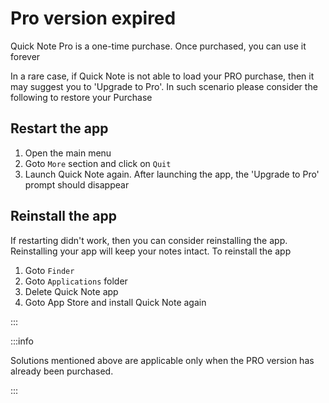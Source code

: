 # Pro version expired

Quick Note Pro is a one-time purchase. Once purchased, you can use it forever

In a rare case, if Quick Note is not able to load your PRO purchase, then it may suggest you to 'Upgrade to Pro'.
In such scenario please consider the following to restore your Purchase

## Restart the app
1. Open the main menu
2. Goto `More` section and click on `Quit`
3. Launch Quick Note again.
After launching the app, the 'Upgrade to Pro' prompt should disappear

## Reinstall the app
If restarting didn't work, then you can consider reinstalling the app. Reinstalling your app will keep your notes intact.
To reinstall the app
1. Goto `Finder`
2. Goto `Applications` folder
3. Delete Quick Note app
4. Goto App Store and install Quick Note again

:::

:::info

  Solutions mentioned above are applicable only when the PRO version has already been purchased.

:::
